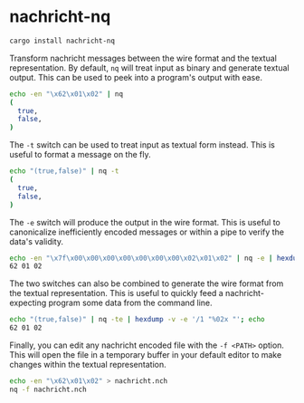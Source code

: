 # nachricht-nq

```bash
cargo install nachricht-nq
```

Transform nachricht messages between the wire format and the textual representation. By default, `nq` will treat input
as binary and generate textual output. This can be used to peek into a program's output with ease.

```bash
echo -en "\x62\x01\x02" | nq
(
  true,
  false,
)
```

The `-t` switch can be used to treat input as textual form instead. This is useful to format a message on the fly.

```bash
echo "(true,false)" | nq -t
(
  true,
  false,
)
```

The `-e` switch will produce the output in the wire format. This is useful to canonicalize inefficiently encoded
messages or within a pipe to verify the data's validity.

```bash
echo -en "\x7f\x00\x00\x00\x00\x00\x00\x00\x02\x01\x02" | nq -e | hexdump -v -e '/1 "%02x "'; echo
62 01 02
```

The two switches can also be combined to generate the wire format from the textual representation. This is useful to
quickly feed a nachricht-expecting program some data from the command line.

```bash
echo "(true,false)" | nq -te | hexdump -v -e '/1 "%02x "'; echo
62 01 02
```

Finally, you can edit any nachricht encoded file with the `-f <PATH>` option. This will open the file in a temporary
buffer in your default editor to make changes within the textual representation.

```bash
echo -en "\x62\x01\x02" > nachricht.nch
nq -f nachricht.nch
```
